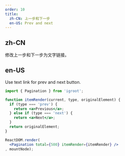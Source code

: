 ```yaml
---
order: 10
title:
  zh-CN: 上一步和下一步
  en-US: Prev and next
---
```


## zh-CN

修改上一步和下一步为文字链接。

## en-US

Use text link for prev and next button.

````jsx
import { Pagination } from 'igroot';

function itemRender(current, type, originalElement) {
  if (type === 'prev') {
    return <a>Previous</a>;
  } else if (type === 'next') {
    return <a>Next</a>;
  }
  return originalElement;
}

ReactDOM.render(
  <Pagination total={500} itemRender={itemRender} />
, mountNode);
````
